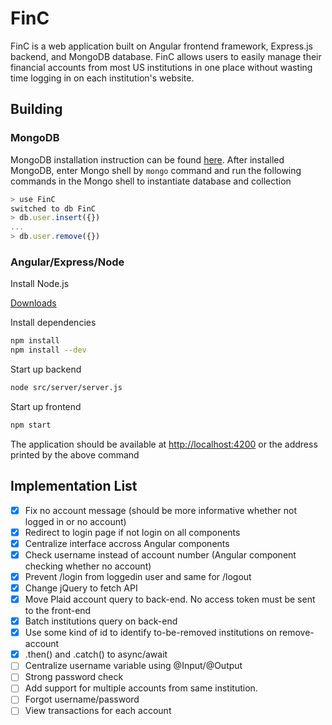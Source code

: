 # FinC

FinC is a web application built on Angular frontend framework, Express.js backend, and MongoDB database. FinC allows users to easily manage their financial accounts from most US institutions in one place without wasting time logging in on each institution's website.

## Building

### MongoDB

MongoDB installation instruction can be found [here](https://docs.mongodb.com/manual/installation/#mongodb-community-edition-installation-tutorials). After installed MongoDB, enter Mongo shell by `mongo` command and run the following commands in the Mongo shell to instantiate database and collection

```JavaScript
> use FinC
switched to db FinC
> db.user.insert({})
...
> db.user.remove({})
```

### Angular/Express/Node

Install Node.js

[Downloads](https://nodejs.org/en/download/)

Install dependencies

```bash
npm install
npm install --dev
```

Start up backend

```bash
node src/server/server.js
```

Start up frontend

```bash
npm start
```

The application should be available at <http://localhost:4200> or the address printed by the above command 

## Implementation List

- [x] Fix no account message (should be more informative whether not logged in or no account)
- [x] Redirect to login page if not login on all components
- [x] Centralize interface accross Angular components
- [x] Check username instead of account number (Angular component checking whether no account)
- [x] Prevent /login from loggedin user and same for /logout
- [x] Change jQuery to fetch API
- [x] Move Plaid account query to back-end. No access token must be sent to the front-end
- [x] Batch institutions query on back-end
- [x] Use some kind of id to identify to-be-removed institutions on remove-account
- [x] .then() and .catch() to async/await
- [ ] Centralize username variable using @Input/@Output
- [ ] Strong password check
- [ ] Add support for multiple accounts from same institution.
- [ ] Forgot username/password
- [ ] View transactions for each account
